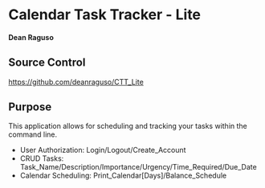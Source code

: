 # Calendar Task Tracker - Lite
#### Dean Raguso

## Source Control
https://github.com/deanraguso/CTT_Lite

## Purpose
This application allows for scheduling and tracking your tasks within the command line.

- User Authorization: Login/Logout/Create_Account
- CRUD Tasks: Task_Name/Description/Importance/Urgency/Time_Required/Due_Date
- Calendar Scheduling: Print_Calendar[Days]/Balance_Schedule


